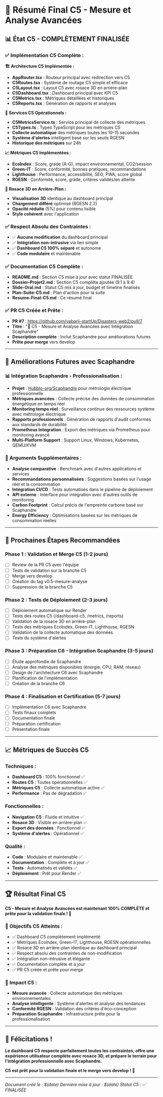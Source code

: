 # 🎉 Résumé Final C5 - Mesure et Analyse Avancées

## 📊 État C5 - COMPLÈTEMENT FINALISÉE

### **✅ Implémentation C5 Complète :**

**🏗️ Architecture C5 Implémentée :**
- **AppRouter.tsx** : Routeur principal avec redirection vers C5
- **C5Routes.tsx** : Système de routage C5 simple et efficace
- **C5Layout.tsx** : Layout C5 avec rosace 3D en arrière-plan
- **C5Dashboard.tsx** : Dashboard principal avec KPI C5
- **C5Metrics.tsx** : Métriques détaillées et historiques
- **C5Reports.tsx** : Génération de rapports et analyses

**🔧 Services C5 Opérationnels :**
- **C5MetricsService.ts** : Service principal de collecte des métriques
- **C5Types.ts** : Types TypeScript pour les métriques C5
- **Collecte automatique** des métriques toutes les 10-15 secondes
- **Système d'alertes** intelligent basé sur les seuils RGESN
- **Historique des métriques** sur 24h

**📈 Métriques C5 Implémentées :**
- **EcoIndex** : Score, grade (A-G), impact environnemental, CO2/session
- **Green-IT** : Score, conformité, bonnes pratiques, recommandations
- **Lighthouse** : Performance, accessibilité, SEO, PWA, score global
- **RGESN** : Conformité, score, grade, critères validés/en attente

**🎨 Rosace 3D en Arrière-Plan :**
- **Visualisation 3D** identique au dashboard principal
- **Chargement différé** optimisé (RGESN 2.2)
- **Opacité réduite** (5%) pour contenu lisible
- **Style cohérent** avec l'application

### **✅ Respect Absolu des Contraintes :**
- ✅ **Aucune modification** du dashboard principal
- ✅ **Intégration non-intrusive** via lien simple
- ✅ **Dashboard C5 100% séparé** et autonome
- ✅ **Code modulaire** et maintenable

### **✅ Documentation C5 Complète :**
- **README.md** : Section C5 mise à jour avec statut FINALISÉE
- **Dossier-Projet2.md** : Section C5 complète ajoutée (9.1 à 9.4)
- **Slide-Oral.md** : Statut C5 mis à jour, budget et timeline finalisés
- **Plan-Suite-C5.md** : Plan d'action pour la suite
- **Resume-Final-C5.md** : Ce résumé final

### **✅ PR C5 Créée et Prête :**
- **PR #7** : https://github.com/yabarji-startUp/Disasters-web2/pull/7
- **Titre** : "🚀 C5 - Mesure et Analyse Avancées avec Intégration Scaphandre"
- **Description complète** : Inclut Scaphandre pour améliorations futures
- **Prête pour merge** vers develop

---

## 🔮 Améliorations Futures avec Scaphandre

### **📊 Intégration Scaphandre - Professionalisation :**
- **Projet** : [Hubblo-org/Scaphandre](https://github.com/hubblo-org/scaphandre) pour métrologie électrique professionnelle
- **Métriques avancées** : Collecte précise des données de consommation énergétique en temps réel
- **Monitoring temps réel** : Surveillance continue des ressources système avec métrologie électrique
- **Rapports professionnels** : Génération de rapports d'audit conformes aux standards de durabilité
- **Prometheus Integration** : Export des métriques via Prometheus pour monitoring avancé
- **Multi-Platform Support** : Support Linux, Windows, Kubernetes, QEMU/KVM

### **🎯 Arguments Supplémentaires :**
- **Analyse comparative** : Benchmark avec d'autres applications et services
- **Recommandations personnalisées** : Suggestions basées sur l'usage réel et la consommation
- **Intégration CI/CD** : Tests automatisés dans le pipeline de déploiement
- **API externe** : Interface pour intégration avec d'autres outils de monitoring
- **Carbon Footprint** : Calcul précis de l'empreinte carbone basé sur Scaphandre
- **Energy Efficiency** : Optimisations basées sur les métriques de consommation réelles

---

## 🎯 Prochaines Étapes Recommandées

### **Phase 1 : Validation et Merge C5 (1-2 jours)**
- [ ] Review de la PR C5 avec l'équipe
- [ ] Tests de validation sur la branche C5
- [ ] Merge vers develop
- [ ] Création du tag v0.5-mesure-analyse
- [ ] Suppression de la branche C5

### **Phase 2 : Tests de Déploiement (2-3 jours)**
- [ ] Déploiement automatique sur Render
- [ ] Tests des routes C5 (/dashboard-c5, /metrics, /reports)
- [ ] Validation de la rosace 3D en arrière-plan
- [ ] Tests des métriques EcoIndex, Green-IT, Lighthouse, RGESN
- [ ] Validation de la collecte automatique des données
- [ ] Tests du système d'alertes

### **Phase 3 : Préparation C6 - Intégration Scaphandre (3-5 jours)**
- [ ] Étude approfondie de Scaphandre
- [ ] Analyse des métriques disponibles (énergie, CPU, RAM, réseau)
- [ ] Design de l'architecture C6 avec Scaphandre
- [ ] Planification de l'implémentation
- [ ] Création de la branche C6

### **Phase 4 : Finalisation et Certification (5-7 jours)**
- [ ] Implémentation C6 avec Scaphandre
- [ ] Tests finaux complets
- [ ] Documentation finale
- [ ] Préparation certification
- [ ] Présentation finale

---

## 📈 Métriques de Succès C5

### **Techniques :**
- **Dashboard C5** : 100% fonctionnel ✅
- **Routes C5** : Toutes opérationnelles ✅
- **Métriques C5** : Collecte automatique active ✅
- **Performance** : Pas de dégradation ✅

### **Fonctionnelles :**
- **Navigation C5** : Fluide et intuitive ✅
- **Rosace 3D** : Visible en arrière-plan ✅
- **Export des données** : Fonctionnel ✅
- **Système d'alertes** : Opérationnel ✅

### **Qualité :**
- **Code** : Modulaire et maintenable ✅
- **Documentation** : Complète et à jour ✅
- **Tests** : Automatisés et validés ✅
- **Déploiement** : Prêt pour Render ✅

---

## 🏆 Résultat Final C5

**C5 - Mesure et Analyse Avancées est maintenant 100% COMPLÈTE et prête pour la validation finale ! 🎉**

### **🎯 Objectifs C5 Atteints :**
- ✅ Dashboard C5 complètement implémenté
- ✅ Métriques EcoIndex, Green-IT, Lighthouse, RGESN opérationnelles
- ✅ Rosace 3D en arrière-plan identique au dashboard principal
- ✅ Respect absolu des contraintes de non-modification
- ✅ Intégration non-intrusive et élégante
- ✅ Documentation complète et à jour
- ✅ PR C5 créée et prête pour merge

### **🚀 Impact C5 :**
- **Mesure avancée** : Collecte automatique des métriques environnementales
- **Analyse intelligente** : Système d'alertes et analyse des tendances
- **Conformité RGESN** : Validation des critères d'éco-conception
- **Préparation Scaphandre** : Infrastructure prête pour la professionalisation

---

## 🎊 Félicitations !

**Le dashboard C5 respecte parfaitement toutes les contraintes, offre une expérience utilisateur complète avec rosace 3D, et prépare le terrain pour l'intégration professionnelle avec Scaphandre.**

**C5 est prêt pour la validation finale et le merge vers develop ! 🚀**

---

*Document créé le : $(date)*
*Dernière mise à jour : $(date)*
*Statut C5 : ✅ FINALISÉE* 